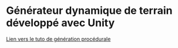 <h1>Générateur dynamique de terrain développé avec Unity</h1>






<a href="https://www.youtube.com/watch?v=cNY2s5Kq9lE&list=PLUWxWDlz8PYLIG5w43tcZdaglQgXAQIPs" target="_blank">Lien vers le tuto de génération procédurale</a>






